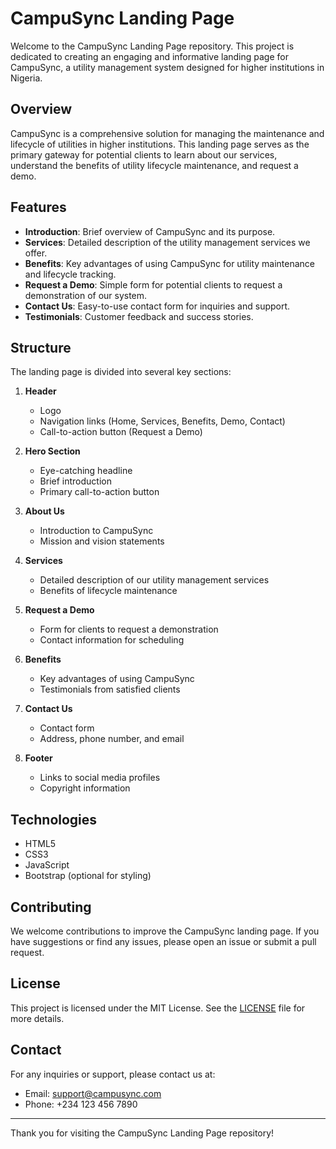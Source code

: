 # CampuSync Landing Page

Welcome to the CampuSync Landing Page repository. This project is dedicated to creating an engaging and informative landing page for CampuSync, a utility management system designed for higher institutions in Nigeria.

## Overview

CampuSync is a comprehensive solution for managing the maintenance and lifecycle of utilities in higher institutions. This landing page serves as the primary gateway for potential clients to learn about our services, understand the benefits of utility lifecycle maintenance, and request a demo.

## Features

- **Introduction**: Brief overview of CampuSync and its purpose.
- **Services**: Detailed description of the utility management services we offer.
- **Benefits**: Key advantages of using CampuSync for utility maintenance and lifecycle tracking.
- **Request a Demo**: Simple form for potential clients to request a demonstration of our system.
- **Contact Us**: Easy-to-use contact form for inquiries and support.
- **Testimonials**: Customer feedback and success stories.

## Structure

The landing page is divided into several key sections:

1. **Header**
    - Logo
    - Navigation links (Home, Services, Benefits, Demo, Contact)
    - Call-to-action button (Request a Demo)

2. **Hero Section**
    - Eye-catching headline
    - Brief introduction
    - Primary call-to-action button

3. **About Us**
    - Introduction to CampuSync
    - Mission and vision statements

4. **Services**
    - Detailed description of our utility management services
    - Benefits of lifecycle maintenance

5. **Request a Demo**
    - Form for clients to request a demonstration
    - Contact information for scheduling

6. **Benefits**
    - Key advantages of using CampuSync
    - Testimonials from satisfied clients

7. **Contact Us**
    - Contact form
    - Address, phone number, and email

8. **Footer**
    - Links to social media profiles
    - Copyright information

## Technologies

- HTML5
- CSS3
- JavaScript
- Bootstrap (optional for styling)

## Contributing

We welcome contributions to improve the CampuSync landing page. If you have suggestions or find any issues, please open an issue or submit a pull request.

## License

This project is licensed under the MIT License. See the [LICENSE](LICENSE) file for more details.

## Contact

For any inquiries or support, please contact us at:
- Email: support@campusync.com
- Phone: +234 123 456 7890

---

Thank you for visiting the CampuSync Landing Page repository!
